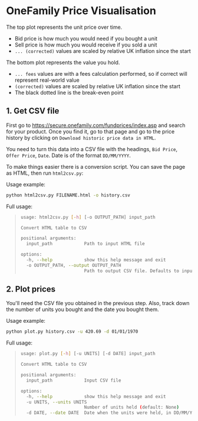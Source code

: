 # OneFamily Price Visualisation

The top plot represents the unit price over time.

- Bid price is how much you would need if you bought a unit
- Sell price is how much you would receive if you sold a unit
- `... (corrected)` values are scaled by relative UK inflation since the start

The bottom plot represents the value you hold.

- `... fees` values are with a fees calculation performed, so if correct will represent real-world value
- `(corrected)` values are scaled by relative UK inflation since the start
- The black dotted line is the break-even point

## 1. Get CSV file

First go to https://secure.onefamily.com/fundprices/index.asp and search for your product.
Once you find it, go to that page and go to the price history by clicking on `Download historic price data in HTML`.

You need to turn this data into a CSV file with the headings, `Bid Price`, `Offer Price`, `Date`.
Date is of the format `DD/MM/YYYY`.

To make things easier there is a conversion script.
You can save the page as HTML, then run `html2csv.py`:

Usage example:

```bash
python html2csv.py FILENAME.html -o history.csv
```

Full usage:

> ```bash
> usage: html2csv.py [-h] [-o OUTPUT_PATH] input_path
>
> Convert HTML table to CSV
>
> positional arguments:
>   input_path            Path to input HTML file
>
> options:
>   -h, --help            show this help message and exit
>   -o OUTPUT_PATH, --output OUTPUT_PATH
>                         Path to output CSV file. Defaults to input_path.csv (default: None)
> ```

## 2. Plot prices

You'll need the CSV file you obtained in the previous step.
Also, track down the number of units you bought and the date you bought them.

Usage example:

```bash
python plot.py history.csv -u 420.69 -d 01/01/1970
``````

Full usage:

> ```bash
> usage: plot.py [-h] [-u UNITS] [-d DATE] input_path
>
> Convert HTML table to CSV
>
> positional arguments:
>   input_path            Input CSV file
>
> options:
>   -h, --help            show this help message and exit
>   -u UNITS, --units UNITS
>                         Number of units held (default: None)
>   -d DATE, --date DATE  Date when the units were held, in DD/MM/YYYY format (default: None)
> ```
